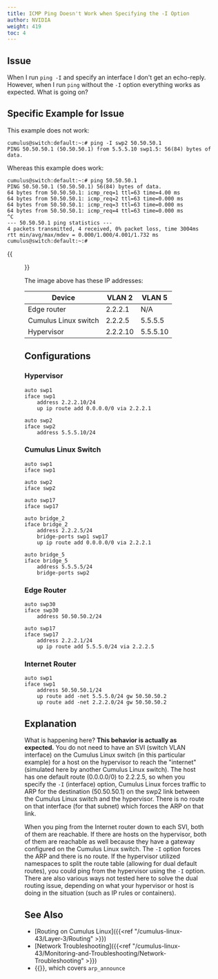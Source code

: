 ```yaml
---
title: ICMP Ping Doesn't Work when Specifying the -I Option
author: NVIDIA
weight: 419
toc: 4
---
```


## Issue
<!-- vale off -->
When I run `ping -I` and specify an interface I don't get an echo-reply. However, when I run `ping` without the `-I` option everything works as expected. What is going on?
<!-- vale on -->
## Specific Example for Issue

This example does not work:

    cumulus@switch:default:~:# ping -I swp2 50.50.50.1
    PING 50.50.50.1 (50.50.50.1) from 5.5.5.10 swp1.5: 56(84) bytes of data.

Whereas this example does work:

    cumulus@switch:default:~:# ping 50.50.50.1
    PING 50.50.50.1 (50.50.50.1) 56(84) bytes of data.
    64 bytes from 50.50.50.1: icmp_req=1 ttl=63 time=4.00 ms
    64 bytes from 50.50.50.1: icmp_req=2 ttl=63 time=0.000 ms
    64 bytes from 50.50.50.1: icmp_req=3 ttl=63 time=0.000 ms
    64 bytes from 50.50.50.1: icmp_req=4 ttl=63 time=0.000 ms
    ^C
    --- 50.50.50.1 ping statistics ---
    4 packets transmitted, 4 received, 0% packet loss, time 3004ms
    rtt min/avg/max/mdev = 0.000/1.000/4.001/1.732 ms
    cumulus@switch:default:~:#

{{<figure src="/images/knowledge-base/icmp-ping-I-option.png" width="350">}}

The image above has these IP addresses:

| Device | VLAN 2 | VLAN 5 |
| ------ | ------ | ------ |
| Edge router | 2.2.2.1 | N/A |
| Cumulus Linux switch | 2.2.2.5 | 5.5.5.5 |
| Hypervisor | 2.2.2.10 | 5.5.5.10 |

## Configurations

### Hypervisor

    auto swp1
    iface swp1
        address 2.2.2.10/24
        up ip route add 0.0.0.0/0 via 2.2.2.1
    
    auto swp2
    iface swp2
        address 5.5.5.10/24

### Cumulus Linux Switch

    auto swp1
    iface swp1
    
    auto swp2
    iface swp2
    
    auto swp17
    iface swp17
    
    auto bridge_2
    iface bridge_2
        address 2.2.2.5/24
        bridge-ports swp1 swp17
        up ip route add 0.0.0.0/0 via 2.2.2.1
    
    auto bridge_5
    iface bridge_5
        address 5.5.5.5/24
        bridge-ports swp2

### Edge Router

    auto swp30
    iface swp30
        address 50.50.50.2/24
    
    auto swp17
    iface swp17
        address 2.2.2.1/24
        up ip route add 5.5.5.0/24 via 2.2.2.5

### Internet Router

    auto swp1
    iface swp1
        address 50.50.50.1/24
        up route add -net 5.5.5.0/24 gw 50.50.50.2
        up route add -net 2.2.2.0/24 gw 50.50.50.2

## Explanation

What is happening here? **This behavior is actually as expected.** You do not need to have an SVI (switch VLAN interface) on the Cumulus Linux switch (in this particular example) for a host on the hypervisor to reach the "internet" (simulated here by another Cumulus Linux switch). The host has one default route (0.0.0.0/0) to 2.2.2.5, so when you specify the `-I` (interface) option, Cumulus Linux forces traffic to ARP for the destination (50.50.50.1) on the swp2 link between the Cumulus Linux switch and the hypervisor. There is no route on that interface (for that subnet) which forces the ARP on that link.  

When you ping from the Internet router down to each SVI, both of them are reachable. If there are hosts on the hypervisor, both of them are reachable as well because they have a gateway configured on the Cumulus Linux switch. The `-I` option forces the ARP and there is no route. If the hypervisor utilized namespaces to split the route table (allowing for dual default routes), you could ping from the hypervisor using the `-I` option. There are also various ways not tested here to solve the dual routing issue, depending on what your hypervisor or host is doing in the situation (such as IP rules or containers).

## See Also

- [Routing on Cumulus Linux]({{<ref "/cumulus-linux-43/Layer-3/Routing" >}})
- [Network Troubleshooting]({{<ref "/cumulus-linux-43/Monitoring-and-Troubleshooting/Network-Troubleshooting" >}})
- {{<exlink url="https://www.kernel.org/doc/Documentation/networking/ip-sysctl.txt" text="ip-sysctl on kernel.org">}}, which covers `arp_announce`
